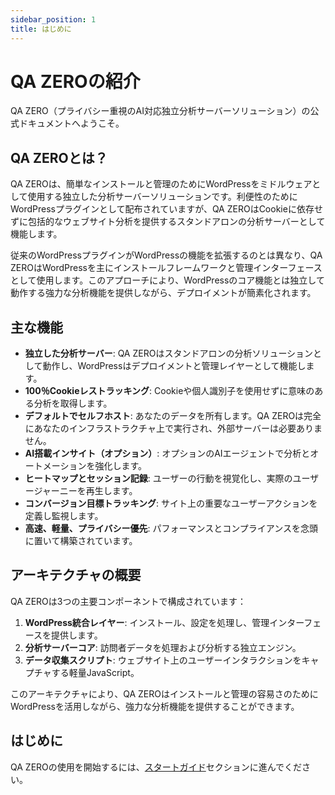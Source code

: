 ```yaml
---
sidebar_position: 1
title: はじめに
---
```


# QA ZEROの紹介

QA ZERO（プライバシー重視のAI対応独立分析サーバーソリューション）の公式ドキュメントへようこそ。

## QA ZEROとは？

QA ZEROは、簡単なインストールと管理のためにWordPressをミドルウェアとして使用する独立した分析サーバーソリューションです。利便性のためにWordPressプラグインとして配布されていますが、QA ZEROはCookieに依存せずに包括的なウェブサイト分析を提供するスタンドアロンの分析サーバーとして機能します。

従来のWordPressプラグインがWordPressの機能を拡張するのとは異なり、QA ZEROはWordPressを主にインストールフレームワークと管理インターフェースとして使用します。このアプローチにより、WordPressのコア機能とは独立して動作する強力な分析機能を提供しながら、デプロイメントが簡素化されます。

## 主な機能

- **独立した分析サーバー**: QA ZEROはスタンドアロンの分析ソリューションとして動作し、WordPressはデプロイメントと管理レイヤーとして機能します。
- **100％Cookieレストラッキング**: Cookieや個人識別子を使用せずに意味のある分析を取得します。
- **デフォルトでセルフホスト**: あなたのデータを所有します。QA ZEROは完全にあなたのインフラストラクチャ上で実行され、外部サーバーは必要ありません。
- **AI搭載インサイト（オプション）**: オプションのAIエージェントで分析とオートメーションを強化します。
- **ヒートマップとセッション記録**: ユーザーの行動を視覚化し、実際のユーザージャーニーを再生します。
- **コンバージョン目標トラッキング**: サイト上の重要なユーザーアクションを定義し監視します。
- **高速、軽量、プライバシー優先**: パフォーマンスとコンプライアンスを念頭に置いて構築されています。

## アーキテクチャの概要

QA ZEROは3つの主要コンポーネントで構成されています：

1. **WordPress統合レイヤー**: インストール、設定を処理し、管理インターフェースを提供します。
2. **分析サーバーコア**: 訪問者データを処理および分析する独立エンジン。
3. **データ収集スクリプト**: ウェブサイト上のユーザーインタラクションをキャプチャする軽量JavaScript。

このアーキテクチャにより、QA ZEROはインストールと管理の容易さのためにWordPressを活用しながら、強力な分析機能を提供することができます。

## はじめに

QA ZEROの使用を開始するには、[スタートガイド](getting-started)セクションに進んでください。
